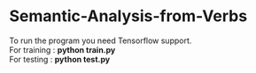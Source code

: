 # Semantic-Analysis-from-Verbs
To run the program you need Tensorflow support.<br>
For training : <b> python train.py </b> <br>
For testing : <b> python test.py </b> <br>
